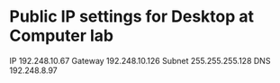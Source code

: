 # Public IP settings for Desktop at Computer lab

IP 	192.248.10.67
Gateway 192.248.10.126
Subnet 	255.255.255.128
DNS 	192.248.8.97
